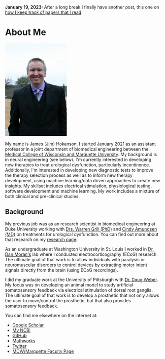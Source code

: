**January 19, 2023:** After a long break I finally have another post, this one on [how I keep track of papers that I read](blog/2022/2022_10_Organizing_Papers/)

# About Me #

<img src="jim_photo.jpg" alt="Photo of Jim" height="300">

My name is James (Jim) Hokanson. I started January 2021 as an assistant professor in a joint department of biomedical engineering between the [Medical College of Wisconsin and Marquette University](https://mcw.marquette.edu/biomedical-engineering/). My background is in neural engineering (see below). I'm currently interested in developing new therapies to treat urological dysfunction, particularly incontinence. Additionally, I'm interested in developing new diagnostic tests to improve the therapy selection process as well as to inform new therapy development, using machine learning/data driven approaches to create new insights. My skillset includes electrical stimulation, physiological testing, software development and machine learning. My work includes a mixture of both clinical and pre-clinical studies.

## Background ##

My previous job was as an research scientist in biomedical engineering at Duke University working with [Drs. Warren Grill (PhD)](https://bme.duke.edu/faculty/warren-grill) and [Cindy Amundsen (MD)](https://obgyn.duke.edu/about/our-faculty/cindy-louise-amundsen-md) on treatments for urological dysfunction. You can find out more about that research on my [research page](research).

As an undergraduate at Washington University in St. Louis I worked in [Dr. Dan Moran's](https://engineering.wustl.edu/Profiles/Pages/Daniel-Moran.aspx) lab where I conducted electrocorticography (ECoG) research. The ultimate goal of that work is to allow individuals with paralysis or neuromuscular disorders to control devices by extracting motor intent signals directly from the brain (using ECoG recordings).

I did my graduate work at the University of Pittsburgh with [Dr. Doug Weber](http://www.rnel.pitt.edu/people/douglas-j-weber-phd). My focus was on developing an animal model to study artificial somatosensory feedback via electrical stimulation of dorsal root ganglia. The ultimate goal of that work is to develop a prosthetic that not only allows the user to move/control the prosthetic, but that also provides somatosensory feedback.

You can find me elsewhere on the internet at:
- [Google Scholar](https://scholar.google.com/citations?user=g0JsPnwAAAAJ&hl=en&oi=sra)
- [My NCBI](https://www.ncbi.nlm.nih.gov/myncbi/james.hokanson.1/bibliography/public/)
- [GitHub](https://github.com/jimhokanson)
- [Mathworks](https://www.mathworks.com/matlabcentral/profile/authors/937359-jim-hokanson)
- [Twitter](https://twitter.com/JimHokanson)
- [MCW/Marquette Faculty Page](https://mcw.marquette.edu/biomedical-engineering/directory/jim-hokanson.php)
